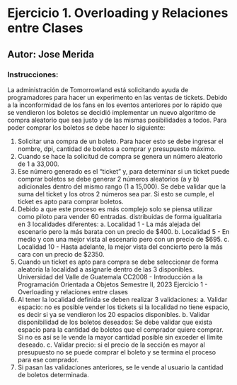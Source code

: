 # Ejercicio 1. Overloading y Relaciones entre Clases
## Autor: Jose Merida
### Instrucciones: 
La administración de Tomorrowland está solicitando ayuda de programadores para hacer un
experimento en las ventas de tickets. Debido a la inconformidad de los fans en los eventos
anteriores por lo rápido que se vendieron los boletos se decidió implementar un nuevo algoritmo
de compra aleatorio que sea justo y de las mismas posibilidades a todos.
Para poder comprar los boletos se debe hacer lo siguiente:
1. Solicitar una compra de un boleto. Para hacer esto se debe ingresar el nombre, dpi,
cantidad de boletos a comprar y presupuesto máximo.
2. Cuando se hace la solicitud de compra se genera un número aleatorio de 1 a 33,000.
3. Ese número generado es el “ticket” y, para determinar si un ticket puede comprar boletos
se debe generar 2 números aleatorios (a y b) adicionales dentro del mismo rango (1 a
15,000). Se debe validar que la suma del ticket y los otros 2 números sea par. Si esto se
cumple, el ticket es apto para comprar boletos.
4. Debido a que este proceso es más complejo solo se piensa utilizar como piloto para vender
60 entradas. distribuidas de forma igualitaria en 3 localidades diferentes:
a. Localidad 1 - La más alejada del escenario pero la más barata con un precio de
$400.
b. Localidad 5 - En medio y con una mejor vista al escenario pero con un precio de
$695.
c. Localidad 10 - Hasta adelante, la mejor vista del concierto pero la más cara con un
precio de $2350.
5. Cuando un ticket es apto para compra se debe seleccionar de forma aleatoria la localidad a
asignarle dentro de las 3 disponibles.
Universidad del Valle de Guatemala
CC2008 - Introducción a la Programación Orientada a Objetos
Semestre II, 2023
Ejercicio 1 - Overloading y relaciones entre clases
6. Al tener la localidad definida se deben realizar 3 validaciones:
a. Validar espacio: no es posible vender los tickets si la localidad no tiene espacio, es
decir si ya se vendieron los 20 espacios disponibles.
b. Validar disponibilidad de los boletos deseados: Se debe validar que exista espacio
para la cantidad de boletos que el comprador quiere comprar. Si no es así se le
vende la mayor cantidad posible sin exceder el límite deseado.
c. Validar precio: si el precio de la sección es mayor al presupuesto no se puede
comprar el boleto y se termina el proceso para ese comprador.
7. Si pasan las validaciones anteriores, se le vende al usuario la cantidad de boletos
determinada.

